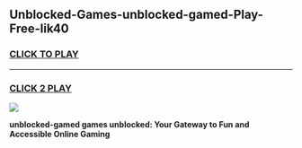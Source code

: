 
## Unblocked-Games-unblocked-gamed-Play-Free-lik40
<h3>
<a href="https://premium76.site?title=unblocked-gamed&ref=09A">CLICK TO PLAY</a></h3>
<hr>

<h3>
<a href="https://premium76.site?title=unblocked-gamed&ref=09A">CLICK 2 PLAY</a>
  
</h3>

<a href="https://premium76.site?title=unblocked-gamed&ref=09A"><img src="https://clearcache.store/games.png"></a>


**unblocked-gamed games unblocked: Your Gateway to Fun and Accessible Online Gaming**
